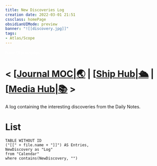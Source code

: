 ```yaml
---
title: New Discoveries Log
creation date: 2022-03-01 21:51 
cssclass: homePage
obsidianUIMode: preview
banner: "![[discovery.jpg]]"
tags:
- Atlas/Scope
---
```

<div class="title" style="color:#fff">New Discoveries</div>

# < [[Journal MOC|🌏](../../../Calendar/Journal%20MOC.md) |  [[Ship Hub|🛳️](Ship%20Hub.md) | [[Media Hub|📚](Media%20Hub.md) >

A log containing the interesting discoveries from the Daily Notes.

# List

```dataview
TABLE WITHOUT ID 
("[[" + file.name + "]]") AS Entries,
NewDiscovery as "Log"
from "Calendar"
where contains(NewDiscovery, "")
```